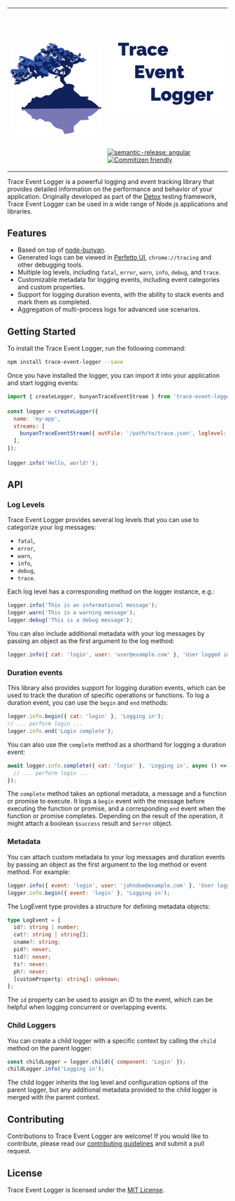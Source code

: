 <table align=center><tr><td rowspan=2>
  <img src="tree-logo.svg">
</td><td height="300">
  <img src="trace-event-logger.svg">
</td></tr><tr><td>

[![semantic-release: angular](https://img.shields.io/badge/semantic--release-angular-e10079?logo=semantic-release)](https://github.com/semantic-release/semantic-release)
[![Commitizen friendly](https://img.shields.io/badge/commitizen-friendly-brightgreen.svg)](http://commitizen.github.io/cz-cli/)

</td></tr></table>

Trace Event Logger is a powerful logging and event tracking library that provides detailed information on the performance and behavior of your application. Originally developed as part of the [Detox](https://wix.github.io/Detox/) testing framework, Trace Event Logger can be used in a wide range of Node.js applications and libraries.

## Features

- Based on top of [node-bunyan](https://github.com/trentm/node-bunyan).
- Generated logs can be viewed in [Perfetto UI](https://ui.perfetto.dev), `chrome://tracing` and other debugging tools.
- Multiple log levels, including `fatal`, `error`, `warn`, `info`, `debug`, and `trace`.
- Customizable metadata for logging events, including event categories and custom properties.
- Support for logging duration events, with the ability to stack events and mark them as completed.
- Aggregation of multi-process logs for advanced use scenarios.

## Getting Started

To install the Trace Event Logger, run the following command:

```sh
npm install trace-event-logger --save
```

Once you have installed the logger, you can import it into your application and start logging events:

```js
import { createLogger, bunyanTraceEventStream } from 'trace-event-logger';

const logger = createLogger({
  name: 'my-app',
  streams: [
    bunyanTraceEventStream({ outFile: '/path/to/trace.json', loglevel: 'trace' }),
  ],
});

logger.info('Hello, world!');
```

## API

### Log Levels

Trace Event Logger provides several log levels that you can use to categorize your log messages:

* `fatal`,
* `error`,
* `warn`,
* `info`,
* `debug`,
* `trace`.

Each log level has a corresponding method on the logger instance, e.g.:

```js
logger.info('This is an informational message');
logger.warn('This is a warning message');
logger.debug('This is a debug message');
```

You can also include additional metadata with your log messages by passing an object as the first argument to the log method:

```js
logger.info({ cat: 'login', user: 'user@example.com' }, 'User logged in');
```

### Duration events

This library also provides support for logging duration events, which can be used to track the duration of specific operations or functions. To log a duration event, you can use the `begin` and `end` methods:

```js
logger.info.begin({ cat: 'login' }, 'Logging in');
// ... perform login ...
logger.info.end('Login complete');
```

You can also use the `complete` method as a shorthand for logging a duration event:

```js
await logger.info.complete({ cat: 'login' }, 'Logging in', async () => {
  // ... perform login ...
});
```

The `complete` method takes an optional metadata, a message and a function or promise to execute. It logs a `begin` event with the message before executing the function or promise, and a corresponding `end` event when the function or promise completes. Depending on the result of the operation, it might attach a boolean `$success` result and `$error` object.

### Metadata

You can attach custom metadata to your log messages and duration events by passing an object as the first argument to the log method or event method. For example:

```js
logger.info({ event: 'login', user: 'johndoe@example.com' }, 'User logged in');
logger.info.begin({ event: 'login' }, 'Logging in');
```

The LogEvent type provides a structure for defining metadata objects:

```ts
type LogEvent = {
  id?: string | number;
  cat?: string | string[];
  cname?: string;
  pid?: never;
  tid?: never;
  ts?: never;
  ph?: never;
  [customProperty: string]: unknown;
};
```

The `id` property can be used to assign an ID to the event, which can be helpful when logging concurrent or overlapping events.

### Child Loggers

You can create a child logger with a specific context by calling the `child` method on the parent logger:

```js
const childLogger = logger.child({ component: 'Login' });
childLogger.info('Logging in');
```

The child logger inherits the log level and configuration options of the parent logger, but any additional metadata provided to the child logger is merged with the parent context.

## Contributing

Contributions to Trace Event Logger are welcome! If you would like to contribute, please read our [contributing guidelines](CONTRIBUTING.md) and submit a pull request.

## License

Trace Event Logger is licensed under the [MIT License](LICENSE).
